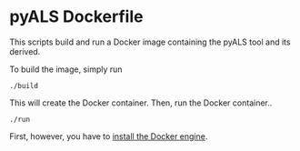 # pyALS Dockerfile

This scripts build and run a Docker image containing the pyALS tool and its derived.

To build the image, simply run
```
./build
```
This will create the Docker container. Then, run the Docker container..

```
./run
```

First, however, you have to [install the Docker engine](https://docs.docker.com/engine/install/).
 
